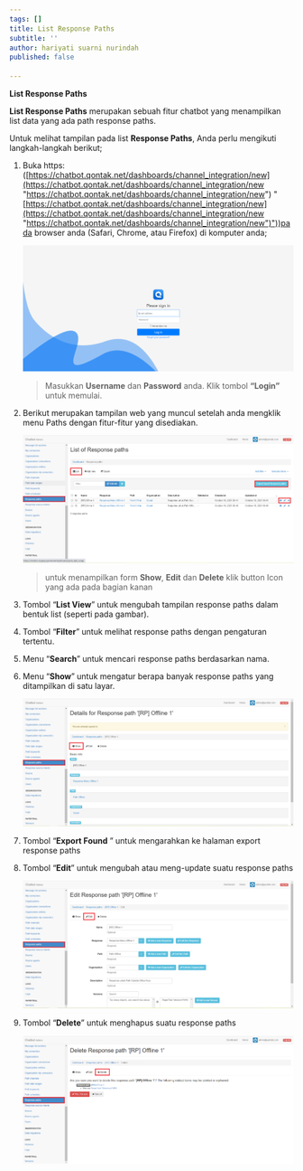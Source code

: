 ```yaml
---
tags: []
title: List Response Paths
subtitle: ''
author: hariyati suarni nurindah
published: false

---
```

**List Response Paths**

**List Response Paths** merupakan sebuah fitur chatbot yang menampilkan list data yang ada path response paths.

Untuk melihat tampilan pada list **Response Paths**, Anda perlu mengikuti langkah-langkah berikut;

1. Buka https: ([https://chatbot.qontak.net/dashboards/channel_integration/new](https://chatbot.qontak.net/dashboards/channel_integration/new "https://chatbot.qontak.net/dashboards/channel_integration/new") "[https://chatbot.qontak.net/dashboards/channel_integration/new](https://chatbot.qontak.net/dashboards/channel_integration/new "https://chatbot.qontak.net/dashboards/channel_integration/new")"))pada browser anda (Safari, Chrome, atau Firefox) di komputer anda;

   ![](/uploads/channell.PNG)

   > Masukkan **Username** dan **Password** anda. Klik tombol **“Login”** untuk memulai.
2. Berikut merupakan tampilan web yang muncul setelah anda mengklik menu Paths dengan fitur-fitur yang disediakan.

   ![](/uploads/responsepath1.PNG)

   > untuk menampilkan form **Show**, **Edit** dan **Delete** klik button Icon yang ada pada bagian kanan
3. Tombol “**List View**” untuk mengubah tampilan response paths dalam bentuk list (seperti pada gambar).
4. Tombol “**Filter**” untuk melihat response paths dengan pengaturan tertentu.
5. Menu “**Search**” untuk mencari response paths berdasarkan nama.
6. Menu “**Show**” untuk mengatur berapa banyak response paths yang ditampilkan di satu layar.

   ![](/uploads/responsepath2.PNG)
7. Tombol “**Export Found** ” untuk mengarahkan ke halaman export response paths
8. Tombol “**Edit**” untuk mengubah atau meng-update suatu response paths

   ![](/uploads/responsepath3.PNG)
9. Tombol “**Delete**” untuk menghapus suatu response paths

   ![](/uploads/responsepath4.PNG)